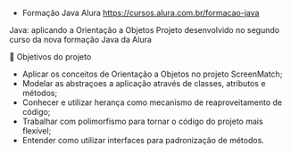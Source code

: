 - Formação Java Alura
https://cursos.alura.com.br/formacao-java

Java: aplicando a Orientação a Objetos
Projeto desenvolvido no segundo curso da nova formação Java da Alura

🔨 Objetivos do projeto
- Aplicar os conceitos de Orientação a Objetos no projeto ScreenMatch;
- Modelar as abstraçoes a aplicação através de classes, atributos e métodos;
- Conhecer e utilizar herança como mecanismo de reaproveitamento de código;
- Trabalhar com polimorfismo para tornar o código do projeto mais flexível;
- Entender como utilizar interfaces para padronização de métodos.